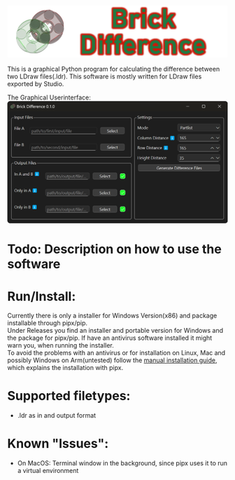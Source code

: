 ![Project Banner](BrickDifference_Banner.png)

This is a graphical Python program for calculating the difference between two LDraw files(.ldr). 
This software is mostly written for LDraw files exported by Studio.

The Graphical Userinterface:
![Screenshot of the GUI](graphical_userinterface.png)

# Todo: Description on how to use the software

# Run/Install:  
Currently there is only a installer for Windows Version(x86) and package installable through pipx/pip.  
Under Releases you find an installer and portable version for Windows and the package for pipx/pip.
If have an antivirus software installed it might warn you, when running the installer.  
To avoid the problems with an antivirus or for installation on Linux, Mac and possibly Windows on Arm(untested) follow the [manual installation guide](MANUALINSTALL.md),
which explains the installation with pipx.
# Supported filetypes:
- .ldr as in and output format
# Known "Issues":
- On MacOS: Terminal window in the background, since pipx uses it to run a virtual environment
